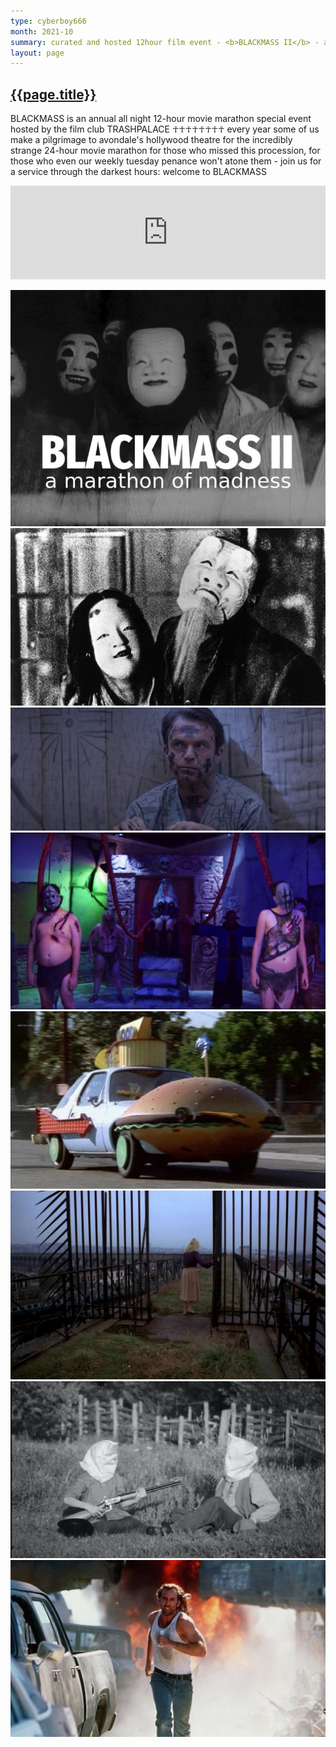 ```yaml
---
type: cyberboy666
month: 2021-10
summary: curated and hosted 12hour film event - <b>BLACKMASS II</b> - a marathon of madness 
layout: page
---
```


## [ {{page.title}} ]({{page.url}})

BLACKMASS is an annual all night 12-hour movie marathon special event hosted by the film club TRASHPALACE
☥☥☥☥☥☥☥☥
every year some of us make a pilgrimage to avondale's hollywood theatre for the incredibly strange 24-hour movie marathon
for those who missed this procession, for those who even our weekly tuesday penance won't atone them - join us for a service through the darkest hours: welcome to BLACKMASS 


<iframe width="100%" src="https://www.youtube.com/embed/TxT_Q8rkj3U" title="YouTube video player" frameborder="0" allow="accelerometer; autoplay; clipboard-write; encrypted-media; gyroscope; picture-in-picture" allowfullscreen></iframe>

![image](/images/cyberboy666/blackmass_00.jpg)
![image](/images/cyberboy666/blackmass_01.jpg)
![image](/images/cyberboy666/blackmass_02.jpg)
![image](/images/cyberboy666/blackmass_03.jpg)
![image](/images/cyberboy666/blackmass_04.jpg)
![image](/images/cyberboy666/blackmass_05.jpg)
![image](/images/cyberboy666/blackmass_06.jpg)
![image](/images/cyberboy666/blackmass_07.jpg)
